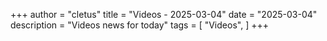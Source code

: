 +++ 
author = "cletus"
title = "Videos - 2025-03-04"
date = "2025-03-04"
description = "Videos news for today"
tags = [
    "Videos",
]
+++

